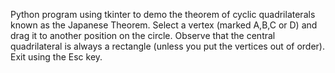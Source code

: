 Python program using tkinter to demo the theorem of cyclic quadrilaterals 
known as the Japanese Theorem.
Select a vertex (marked A,B,C or D) and drag it to another position on 
the circle.
Observe that the central quadrilateral is always a rectangle (unless you put the 
vertices out of order).
Exit using the Esc key.
